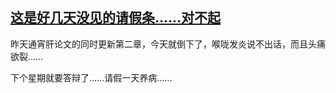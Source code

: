 ## [这是好几天没见的请假条……对不起](https://www.xxbiquge.com/11_11207/9193497.html)


  昨天通宵肝论文的同时更新第二章，今天就倒下了，喉咙发炎说不出话，而且头痛欲裂……

  下个星期就要答辩了……请假一天养病……
